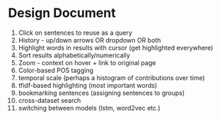 # Design Document

1. Click on sentences to reuse as  a query
2. History - up/down arrows OR dropdown OR both
3. Highlight words in results with cursor (get highlighted everywhere)
4. Sort results alphabetically/numerically
5. Zoom - context on hover + link to original page
6. Color-based POS tagging
7. temporal scale (perhaps a histogram of contributions over time)
8. tfidf-based highlighting (most important words)
9. bookmarking sentences (assigning sentences to groups)
10. cross-dataset search
11. switching between models (lstm, word2vec etc.)